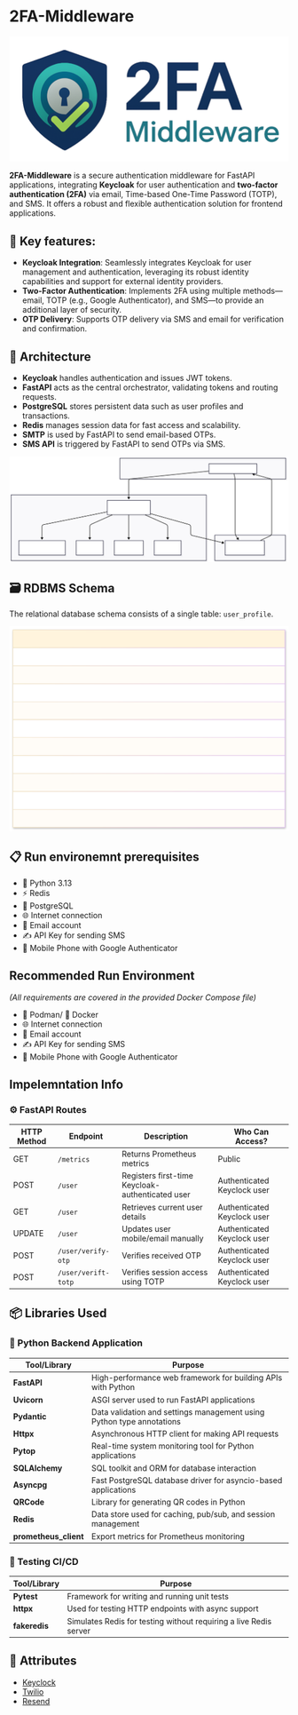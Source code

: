 # 2FA-Middleware

![Project Logo](doc/images/2fa-logo.png)

**2FA-Middleware** is a secure authentication middleware for FastAPI applications, integrating **Keycloak** for user authentication and **two-factor authentication (2FA)** via email, Time-based One-Time Password (TOTP), and SMS. It offers a robust and flexible authentication solution for frontend applications.

## 🔑 Key features:

- **Keycloak Integration**: Seamlessly integrates Keycloak for user management and authentication, leveraging its robust identity capabilities and support for external identity providers.
- **Two-Factor Authentication**: Implements 2FA using multiple methods—email, TOTP (e.g., Google Authenticator), and SMS—to provide an additional layer of security.
- **OTP Delivery**: Supports OTP delivery via SMS and email for verification and confirmation.

## 🧱 Architecture

- **Keycloak** handles authentication and issues JWT tokens.
- **FastAPI** acts as the central orchestrator, validating tokens and routing requests.
- **PostgreSQL** stores persistent data such as user profiles and transactions.
- **Redis** manages session data for fast access and scalability.
- **SMTP** is used by FastAPI to send email-based OTPs.
- **SMS API** is triggered by FastAPI to send OTPs via SMS.

![2FA Middleware Architecture](doc/images/2FA-MIDDLEWARE_ARCH.svg)

## 🗃️ RDBMS Schema

The relational database schema consists of a single table: `user_profile`.

![ER Diagram](doc/images/ER-DIAGRAM.svg)

## 📋 Run environemnt prerequisites

- 🐍 Python 3.13
- ⚡ Redis
- 🐘 PostgreSQL
- 🌐 Internet connection
- 📧 Email account
- ✍️ API Key for sending SMS
- 📱 Mobile Phone with Google Authenticator

## Recommended Run Environment

_(All requirements are covered in the provided Docker Compose file)_

- 🦭 Podman/ 🐋 Docker
- 🌐 Internet connection
- 📧 Email account
- ✍️ API Key for sending SMS
- 📱 Mobile Phone with Google Authenticator

## Impelemntation Info

### ⚙️ FastAPI Routes

| HTTP Method | Endpoint            | Description                                      | Who Can Access?             |
| ----------- | ------------------- | ------------------------------------------------ | --------------------------- |
| GET         | `/metrics`          | Returns Prometheus metrics                       | Public                      |
| POST        | `/user`             | Registers first-time Keycloak-authenticated user | Authenticated Keyclock user |
| GET         | `/user`             | Retrieves current user details                   | Authenticated Keyclock user |
| UPDATE      | `/user`             | Updates user mobile/email manually               | Authenticated Keyclock user |
| POST        | `/user/verify-otp`  | Verifies received OTP                            | Authenticated Keyclock user |
| POST        | `/user/verift-totp` | Verifies session access using TOTP               | Authenticated Keyclock user |

## 📦 Libraries Used

### 🐍 Python Backend Application

| Tool/Library          | Purpose                                                               |
| --------------------- | --------------------------------------------------------------------- |
| **FastAPI**           | High-performance web framework for building APIs with Python          |
| **Uvicorn**           | ASGI server used to run FastAPI applications                          |
| **Pydantic**          | Data validation and settings management using Python type annotations |
| **Httpx**             | Asynchronous HTTP client for making API requests                      |
| **Pytop**             | Real-time system monitoring tool for Python applications              |
| **SQLAlchemy**        | SQL toolkit and ORM for database interaction                          |
| **Asyncpg**           | Fast PostgreSQL database driver for asyncio-based applications        |
| **QRCode**            | Library for generating QR codes in Python                             |
| **Redis**             | Data store used for caching, pub/sub, and session management          |
| **prometheus_client** | Export metrics for Prometheus monitoring                              |

### 🧪 Testing CI/CD

| Tool/Library  | Purpose                                                           |
| ------------- | ----------------------------------------------------------------- |
| **Pytest**    | Framework for writing and running unit tests                      |
| **httpx**     | Used for testing HTTP endpoints with async support                |
| **fakeredis** | Simulates Redis for testing without requiring a live Redis server |

## 📢 Attributes

- [Keyclock](https://www.keycloak.org/)
- [Twilio](https://www.twilio.com/)
- [Resend](https://www.resend.com)
